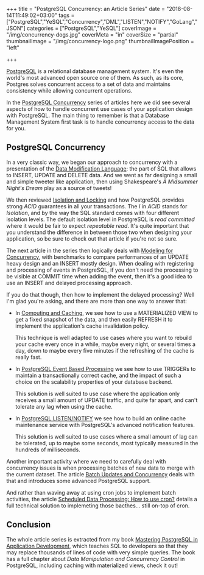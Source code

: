 +++
title = "PostgreSQL Concurrency: an Article Series"
date = "2018-08-14T11:49:02+03:00"
tags = ["PostgreSQL","YeSQL","Concurrency","DML","LISTEN","NOTIFY","GoLang","JSON"]
categories = ["PostgreSQL","YeSQL"]
coverImage = "/img/concurrency-dogs.jpg"
coverMeta = "in"
coverSize = "partial"
thumbnailImage = "/img/concurrency-logo.png"
thumbnailImagePosition = "left"

+++

[PostgreSQL](https://www.postgresql.org) is a relational database management
system. It's even the world's most advanced open source one of them. As
such, as its core, Postgres solves concurrent access to a set of data and
maintains consistency while allowing concurrent operations.

In the [PostgreSQL Concurrency](/tags/concurrency/) series of articles here
we did see several aspects of how to handle concurrent use cases of your
application design with PostgreSQL. The main thing to remember is that a
Database Management System first task is to handle concurrency access to the
data for you.

<!--more-->

## PostgreSQL Concurrency

In a very classic way, we began our approach to concurrency with a
presentation of the [Data Modification
Language](/blog/2018/06/postgresql-concurrency-data-modification-language/):
the part of SQL that allows to INSERT, UPDATE and DELETE data. And we went
as far designing a small and simple tweeter like application, then using
Shakespeare's _A Midsummer Night's Dream_ play as a source of tweets!

We then reviewed [Isolation and
Locking](/blog/2018/07/postgresql-concurrency-isolation-and-locking/) and
how PostgreSQL provides strong *ACID* guarantees in all your transactions.
The *I* in *ACID* stands for *Isolation*, and by the way the SQL standard
comes with four different isolation levels. The default isolation level in
PostgreSQL is _read committed_ where it would be fair to expect _repeatable
read_. It's quite important that you understand the difference in between
those two when designing your application, so be sure to check out that
article if you're not so sure.

The next article in the series then logically deals with [Modeling for
Concurrency](/blog/2018/07/modeling-for-concurrency/), with benchmarks to
compare performances of an UPDATE heavy design and an INSERT mostly design.
When dealing with registering and processing of events in PostgreSQL, if you
don't need the processing to be visible at COMMIT time when adding the
event, then it's a good idea to use an INSERT and delayed processing
approach.

If you do that though, then how to implement the delayed processing? Well
I'm glad you're asking, and there are more than one way to answer that:

  - In [Computing and Caching](/blog/2018/07/computing-and-caching/), we see
    how to use a MATERIALIZED VIEW to get a fixed snapshot of the data, and
    then easily REFRESH it to implement the application's cache invalidation
    policy.
    
    This technique is well adapted to use cases where you want to rebuild
    your cache every once in a while, maybe every night, or several times a
    day, down to maybe every five minutes if the refreshing of the cache is
    really fast.
    
  - In [PostgreSQL Event Based
    Processing](/blog/2018/07/postgresql-event-based-processing/) we see how
    to use TRIGGERs to maintain a transactionally correct cache, and the
    impact of such a choice on the scalability properties of your database
    backend.
    
    This solution is well suited to use case where the application only
    receives a small amount of UPDATE traffic, and quite far apart, and
    can't tolerate any lag when using the cache.
    
  - In [PostgreSQL LISTEN/NOTIFY](/blog/2018/07/postgresql-listen/notify/)
    we see how to build an online cache maintenance service with
    PostgreSQL's advanced notification features.
    
    This solution is well suited to use cases where a small amount of lag
    can be tolerated, up to maybe some seconds, most typically measured in
    the hundreds of milliseconds.

Another important activity where we need to carefully deal with concurrency
issues is when processing batches of new data to merge with the current
dataset. The article [Batch Updates and
Concurrency](/blog/2018/07/batch-updates-and-concurrency/) deals with that
and introduces some advanced PostgreSQL support.

And rather than waving away at using cron jobs to implement batch
activities, the article [Scheduled Data Processing: How to use
cron?](/blog/2018/08/scheduled-data-processing-how-to-use-cron/) details a
full technical solution to implemeting those bacthes… still on-top of cron.

## Conclusion

The whole article series is extracted from my book [Mastering PostgreSQL in
Application Development](https://masteringpostgresql.com), which teaches SQL
to developers so that they may replace thousands of lines of code with very
simple queries. The book has a full chapter about *Data Manipulation and
Concurrency Control* in PostgreSQL, including caching with materialized
views, check it out!
